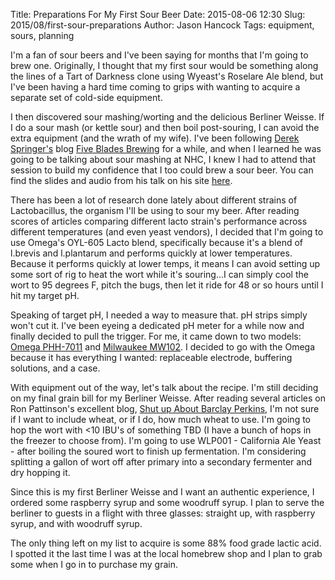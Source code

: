 Title: Preparations For My First Sour Beer
Date: 2015-08-06 12:30
Slug: 2015/08/first-sour-preparations
Author: Jason Hancock
Tags: equipment, sours, planning

I'm a fan of sour beers and I've been saying for months that I'm going to brew one. Originally, I thought that my first sour would be something along the lines of a Tart of Darkness clone using Wyeast's Roselare Ale blend, but I've been having a hard time coming to grips with wanting to acquire a separate set of cold-side equipment.

I then discovered sour mashing/worting and the delicious Berliner Weisse. If I do a sour mash (or kettle sour) and then boil post-souring, I can avoid the extra equipment (and the wrath of my wife). I've been following [Derek Springer's](https://twitter.com/derekspringer) blog [Five Blades Brewing](http://www.fivebladesbrewing.com/) for a while, and when I learned he was going to be talking about sour mashing at NHC, I knew I had to attend that session to build my confidence that I too could brew a sour beer. You can find the slides and audio from his talk on his site [here](http://www.fivebladesbrewing.com/presentations/berliner-and-beyond-sour-mashing-and-its-applications/).

There has been a lot of research done lately about different strains of Lactobacillus, the organism I'll be using to sour my beer. After reading scores of articles comparing different lacto strain's performance across different temperatures (and even yeast vendors), I decided that I'm going to use Omega's OYL-605 Lacto blend, specifically because it's a blend of l.brevis and l.plantarum and performs quickly at lower temperatures. Because it performs quickly at lower temps, it means I can avoid setting up some sort of rig to heat the wort while it's souring...I can simply cool the wort to 95 degrees F, pitch the bugs, then let it ride for 48 or so hours until I hit my target pH.

Speaking of target pH, I needed a way to measure that. pH strips simply won't cut it. I've been eyeing a dedicated pH meter for a while now and finally decided to pull the trigger. For me, it came down to two models: [Omega PHH-7011](http://www.omega.com/pptst/PHH-7000.html) and [Milwaukee MW102](http://amzn.to/1IQbf5x). I decided to go with the Omega because it has everything I wanted: replaceable electrode, buffering solutions, and a case.

With equipment out of the way, let's talk about the recipe. I'm still deciding on my final grain bill for my Berliner Weisse. After reading several articles on Ron Pattinson's excellent blog, [Shut up About Barclay Perkins](http://barclayperkins.blogspot.com/), I'm not sure if I want to include wheat, or if I do, how much wheat to use. I'm going to hop the wort with <10 IBU's of something TBD (I have a bunch of hops in the freezer to choose from). I'm going to use WLP001 - California Ale Yeast - after boiling the soured wort to finish up fermentation. I'm considering splitting a gallon of wort off after primary into a secondary fermenter and dry hopping it.

Since this is my first Berliner Weisse and I want an authentic experience, I ordered some raspberry syrup and some woodruff syrup. I plan to serve the berliner to guests in a flight with three glasses: straight up, with raspberry syrup, and with woodruff syrup.

The only thing left on my list to acquire is some 88% food grade lactic acid. I spotted it the last time I was at the local homebrew shop and I plan to grab some when I go in to purchase my grain.
